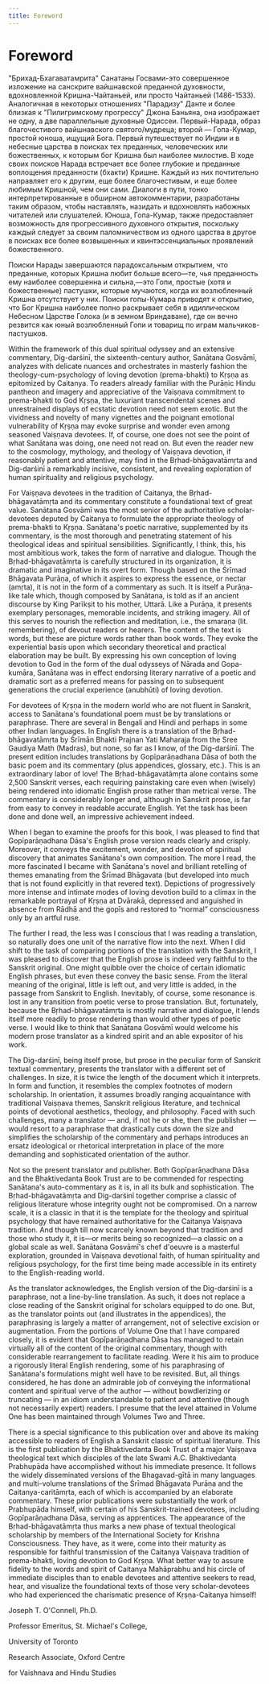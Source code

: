 ```yaml
---
title: Foreword
---
```


# Foreword

"Брихад-Бхагаватамрита" Санатаны Госвами-это совершенное изложение на санскрите вайшнавской преданной духовности, вдохновленной Кришна-Чайтаньей, или просто Чайтаньей \(1486-1533\). Аналогичная в некоторых отношениях "Парадизу" Данте и более близкая к "Пилигримскому прогрессу" Джона Баньяна, она изображает не одну, а две параллельные духовные Одиссеи. Первый-Нарада, образ благочестивого вайшнавского святого/мудреца; второй — Гопа-Кумар, простой юноша, ищущий Бога. Первый путешествует по Индии и в небесные царства в поисках тех преданных, человеческих или божественных, к которым бог Кришна был наиболее милостив. В ходе своих поисков Нарада встречает все более глубокие и преданные воплощения преданности \(бхакти\) Кришне. Каждый из них почтительно направляет его к другим, еще более благочестивым, и еще более любимым Кришной, чем они сами. Диалоги в пути, тонко интерпретированные в обширном автокомментарии, разработаны таким образом, чтобы наставлять, назидать и вдохновлять набожных читателей или слушателей. Юноша, Гопа-Кумар, также предоставляет возможность для прогрессивного духовного открытия, поскольку каждый следует за своим паломничеством из одного царства в другое в поисках все более возвышенных и квинтэссенциальных проявлений божественного.  
  
Поиски Нарады завершаются парадоксальным открытием, что преданные, которых Кришна любит больше всего—те, чья преданность ему наиболее совершенна и сильна,—это Гопи, простые \(хотя и божественные\) пастушки, которые мучаются, когда их возлюбленный Кришна отсутствует у них. Поиски гопы-Кумара приводят к открытию, что Бог Кришна наиболее полно раскрывает себя в идиллическом Небесном Царстве Голока \(и в земном Вриндаване\), где он вечно резвится как юный возлюбленный Гопи и товарищ по играм мальчиков-пастушков.

Within the framework of this dual spiritual odyssey and an extensive commentary, Dig-darśinī, the sixteenth-century author, Sanātana Gosvāmī, analyzes with delicate nuances and orchestrates in masterly fashion the theology-cum-psychology of loving devotion \(prema-bhakti\) to Kṛṣṇa as epitomized by Caitanya. To readers already familiar with the Purāṇic Hindu pantheon and imagery and appreciative of the Vaiṣṇava commitment to prema-bhakti to God Kṛṣṇa, the luxuriant transcendental scenes and unrestrained displays of ecstatic devotion need not seem exotic. But the vividness and novelty of many vignettes and the poignant emotional vulnerability of Kṛṣṇa may evoke surprise and wonder even among seasoned Vaiṣṇava devotees. If, of course, one does not see the point of what Sanātana was doing, one need not read on. But even the reader new to the cosmology, mythology, and theology of Vaiṣṇava devotion, if reasonably patient and attentive, may find in the Bṛhad-bhāgavatāmṛta and Dig-darśinī a remarkably incisive, consistent, and revealing exploration of human spirituality and religious psychology.

For Vaiṣṇava devotees in the tradition of Caitanya, the Bṛhad-bhāgavatāmṛta and its commentary constitute a foundational text of great value. Sanātana Gosvāmī was the most senior of the authoritative scholar-devotees deputed by Caitanya to formulate the appropriate theology of prema-bhakti to Kṛṣṇa. Sanātana's poetic narrative, supplemented by its commentary, is the most thorough and penetrating statement of his theological ideas and spiritual sensibilities. Significantly, I think, this, his most ambitious work, takes the form of narrative and dialogue. Though the Bṛhad-bhāgavatāmṛta is carefully structured in its organization, it is dramatic and imaginative in its overt form. Though based on the Śrīmad Bhāgavata Purāṇa, of which it aspires to express the essence, or nectar \(amṛta\), it is not in the form of a commentary as such. It is itself a Purāṇa-like tale which, though composed by Sanātana, is told as if an ancient discourse by King Parīkṣit to his mother, Uttarā. Like a Purāṇa, it presents exemplary personages, memorable incidents, and striking imagery. All of this serves to nourish the reflection and meditation, i.e., the smaraṇa \(lit. remembering\), of devout readers or hearers. The content of the text is words, but these are picture words rather than book words. They evoke the experiential basis upon which secondary theoretical and practical elaboration may be built. By expressing his own conception of loving devotion to God in the form of the dual odysseys of Nārada and Gopa-kumāra, Sanātana was in effect endorsing literary narrative of a poetic and dramatic sort as a preferred means for passing on to subsequent generations the crucial experience \(anubhūti\) of loving devotion.

For devotees of Kṛṣṇa in the modern world who are not fluent in Sanskrit, access to Sanātana's foundational poem must be by translations or paraphrase. There are several in Bengali and Hindi and perhaps in some other Indian languages. In English there is a translation of the Bṛhad-bhāgavatāmṛta by Śrīmān Bhakti Prajnan Yati Maharaja from the Sree Gaudiya Math \(Madras\), but none, so far as I know, of the Dig-darśinī. The present edition includes translations by Gopīparāṇadhana Dāsa of both the basic poem and its commentary \(plus appendices, glossary, etc.\). This is an extraordinary labor of love! The Bṛhad-bhāgavatāmṛta alone contains some 2,500 Sanskrit verses, each requiring painstaking care even when \(wisely\) being rendered into idiomatic English prose rather than metrical verse. The commentary is considerably longer and, although in Sanskrit prose, is far from easy to convey in readable accurate English. Yet the task has been done and done well, an impressive achievement indeed.

When I began to examine the proofs for this book, I was pleased to find that Gopīparāṇadhana Dāsa's English prose version reads clearly and crisply. Moreover, it conveys the excitement, wonder, and devotion of spiritual discovery that animates Sanātana's own composition. The more I read, the more fascinated I became with Sanātana's novel and brilliant retelling of themes emanating from the Śrīmad Bhāgavata \(but developed into much that is not found explicitly in that revered text\). Depictions of progressively more intense and intimate modes of loving devotion build to a climax in the remarkable portrayal of Kṛṣṇa at Dvārakā, depressed and anguished in absence from Rādhā and the gopīs and restored to “normal” consciousness only by an artful ruse.

The further I read, the less was I conscious that I was reading a translation, so naturally does one unit of the narrative flow into the next. When I did shift to the task of comparing portions of the translation with the Sanskrit, I was pleased to discover that the English prose is indeed very faithful to the Sanskrit original. One might quibble over the choice of certain idiomatic English phrases, but even these convey the basic sense. From the literal meaning of the original, little is left out, and very little is added, in the passage from Sanskrit to English. Inevitably, of course, some resonance is lost in any transition from poetic verse to prose translation. But, fortunately, because the Bṛhad-bhāgavatāmṛta is mostly narrative and dialogue, it lends itself more readily to prose rendering than would other types of poetic verse. I would like to think that Sanātana Gosvāmī would welcome his modern prose translator as a kindred spirit and an able expositor of his work.

The Dig-darśinī, being itself prose, but prose in the peculiar form of Sanskrit textual commentary, presents the translator with a different set of challenges. In size, it is twice the length of the document which it interprets. In form and function, it resembles the complex footnotes of modern scholarship. In orientation, it assumes broadly ranging acquaintance with traditional Vaiṣṇava themes, Sanskrit religious literature, and technical points of devotional aesthetics, theology, and philosophy. Faced with such challenges, many a translator — and, if not he or she, then the publisher — would resort to a paraphrase that drastically cuts down the size and simplifies the scholarship of the commentary and perhaps introduces an ersatz ideological or rhetorical interpretation in place of the more demanding and sophisticated orientation of the author.

Not so the present translator and publisher. Both Gopīparāṇadhana Dāsa and the Bhaktivedanta Book Trust are to be commended for respecting Sanātana's auto-commentary as it is, in all its bulk and sophistication. The Bṛhad-bhāgavatāmṛta and Dig-darśinī together comprise a classic of religious literature whose integrity ought not be compromised. On a narrow scale, it is a classic in that it is the template for the theology and spiritual psychology that have remained authoritative for the Caitanya Vaiṣṇava tradition. And though till now scarcely known beyond that tradition and those who study it, it is—or merits being so recognized—a classic on a global scale as well. Sanātana Gosvāmī's chef d'oeuvre is a masterful exploration, grounded in Vaiṣṇava devotional faith, of human spirituality and religious psychology, for the first time being made accessible in its entirety to the English-reading world.

As the translator acknowledges, the English version of the Dig-darśinī is a paraphrase, not a line-by-line translation. As such, it does not replace a close reading of the Sanskrit original for scholars equipped to do one. But, as the translator points out \(and illustrates in the appendices\), the paraphrasing is largely a matter of arrangement, not of selective excision or augmentation. From the portions of Volume One that I have compared closely, it is evident that Gopīparāṇadhana Dāsa has managed to retain virtually all of the content of the original commentary, though with considerable rearrangement to facilitate reading. Were it his aim to produce a rigorously literal English rendering, some of his paraphrasing of Sanātana's formulations might well have to be revisited. But, all things considered, he has done an admirable job of conveying the informational content and spiritual verve of the author — without bowdlerizing or truncating — in an idiom understandable to patient and attentive \(though not necessarily expert\) readers. I presume that the level attained in Volume One has been maintained through Volumes Two and Three.

There is a special significance to this publication over and above its making accessible to readers of English a Sanskrit classic of spiritual literature. This is the first publication by the Bhaktivedanta Book Trust of a major Vaiṣṇava theological text which disciples of the late Swami A.C. Bhaktivedanta Prabhupāda have accomplished without his immediate presence. It follows the widely disseminated versions of the Bhagavad-gītā in many languages and multi-volume translations of the Śrīmad Bhāgavata Purāṇa and the Caitanya-caritāmṛta, each of which is accompanied by an elaborate commentary. These prior publications were substantially the work of Prabhupāda himself, with certain of his Sanskrit-trained devotees, including Gopīparāṇadhana Dāsa, serving as apprentices. The appearance of the Bṛhad-bhāgavatāmṛta thus marks a new phase of textual theological scholarship by members of the International Society for Krishna Consciousness. They have, as it were, come into their maturity as responsible for faithful transmission of the Caitanya Vaiṣṇava tradition of prema-bhakti, loving devotion to God Kṛṣṇa. What better way to assure fidelity to the words and spirit of Caitanya Mahāprabhu and his circle of immediate disciples than to enable devotees and attentive seekers to read, hear, and visualize the foundational texts of those very scholar-devotees who had experienced the charismatic presence of Kṛṣṇa-Caitanya himself!

Joseph T. O'Connell, Ph.D.

Professor Emeritus, St. Michael's College,

University of Toronto

Research Associate, Oxford Centre

for Vaishnava and Hindu Studies

